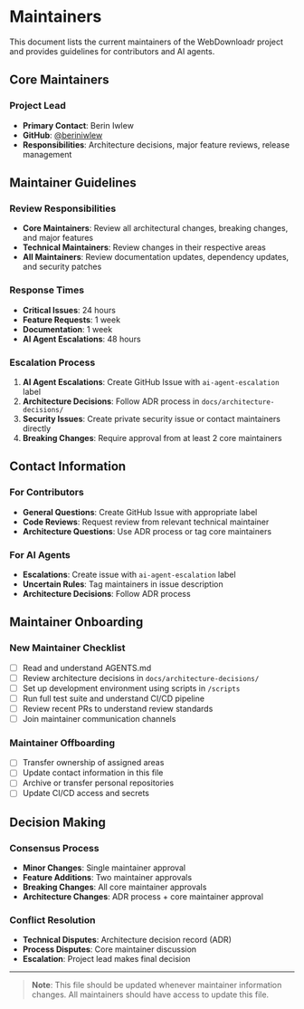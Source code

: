 # Maintainers

This document lists the current maintainers of the WebDownloadr project and provides guidelines for contributors and AI agents.

## Core Maintainers

### Project Lead
- **Primary Contact**: Berin Iwlew
- **GitHub**: [@beriniwlew](https://github.com/beriniwlew)
- **Responsibilities**: Architecture decisions, major feature reviews, release management


## Maintainer Guidelines

### Review Responsibilities
- **Core Maintainers**: Review all architectural changes, breaking changes, and major features
- **Technical Maintainers**: Review changes in their respective areas
- **All Maintainers**: Review documentation updates, dependency updates, and security patches

### Response Times
- **Critical Issues**: 24 hours
- **Feature Requests**: 1 week
- **Documentation**: 1 week
- **AI Agent Escalations**: 48 hours

### Escalation Process
1. **AI Agent Escalations**: Create GitHub Issue with `ai-agent-escalation` label
2. **Architecture Decisions**: Follow ADR process in `docs/architecture-decisions/`
3. **Security Issues**: Create private security issue or contact maintainers directly
4. **Breaking Changes**: Require approval from at least 2 core maintainers

## Contact Information

### For Contributors
- **General Questions**: Create GitHub Issue with appropriate label
- **Code Reviews**: Request review from relevant technical maintainer
- **Architecture Questions**: Use ADR process or tag core maintainers

### For AI Agents
- **Escalations**: Create issue with `ai-agent-escalation` label
- **Uncertain Rules**: Tag maintainers in issue description
- **Architecture Decisions**: Follow ADR process


## Maintainer Onboarding

### New Maintainer Checklist
- [ ] Read and understand AGENTS.md
- [ ] Review architecture decisions in `docs/architecture-decisions/`
- [ ] Set up development environment using scripts in `/scripts`
- [ ] Run full test suite and understand CI/CD pipeline
- [ ] Review recent PRs to understand review standards
- [ ] Join maintainer communication channels

### Maintainer Offboarding
- [ ] Transfer ownership of assigned areas
- [ ] Update contact information in this file
- [ ] Archive or transfer personal repositories
- [ ] Update CI/CD access and secrets

## Decision Making

### Consensus Process
- **Minor Changes**: Single maintainer approval
- **Feature Additions**: Two maintainer approvals
- **Breaking Changes**: All core maintainer approvals
- **Architecture Changes**: ADR process + core maintainer approval

### Conflict Resolution
- **Technical Disputes**: Architecture decision record (ADR)
- **Process Disputes**: Core maintainer discussion
- **Escalation**: Project lead makes final decision

---

> **Note**: This file should be updated whenever maintainer information changes. All maintainers should have access to update this file. 